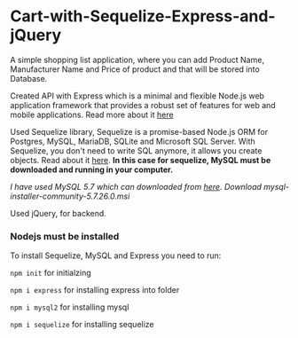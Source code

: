 # Cart-with-Sequelize-Express-and-jQuery

A simple shopping list application, where you can add Product Name, Manufacturer Name and Price of product and that will be stored into Database.

Created API with Express which is a minimal and flexible Node.js web application framework that provides a robust set of features for web and mobile applications.
Read more about it [here](https://expressjs.com/)

Used Sequelize library, Sequelize is a promise-based Node.js ORM for Postgres, MySQL, MariaDB, SQLite and Microsoft SQL Server. 
With Sequelize, you don't need to write SQL anymore, it allows you create objects.
Read about it [here](http://docs.sequelizejs.com/).
**In this case for sequelize, MySQL must be downloaded and running in your computer.**

_I have used MySQL 5.7 which can downloaded from [here](https://dev.mysql.com/downloads/installer/). Download mysql-installer-community-5.7.26.0.msi_

Used jQuery, for backend.

### Nodejs must be installed

To install Sequelize, MySQL and Express you need to run:

```npm init``` for initialzing

```npm i express``` for installing express into folder

```npm i mysql2```  for installing mysql

```npm i sequelize``` for installing sequelize
